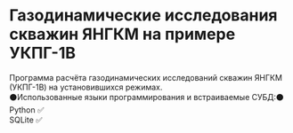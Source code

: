 # Газодинамические исследования скважин ЯНГКМ на примере УКПГ-1В
Программа расчёта газодинамических исследований скважин ЯНГКМ (УКПГ-1В) на установившихся режимах. \
:black_circle:Использованные языки программирования и встраиваемые СУБД::black_circle: \
Python :white_check_mark: \
SQLite :white_check_mark:
